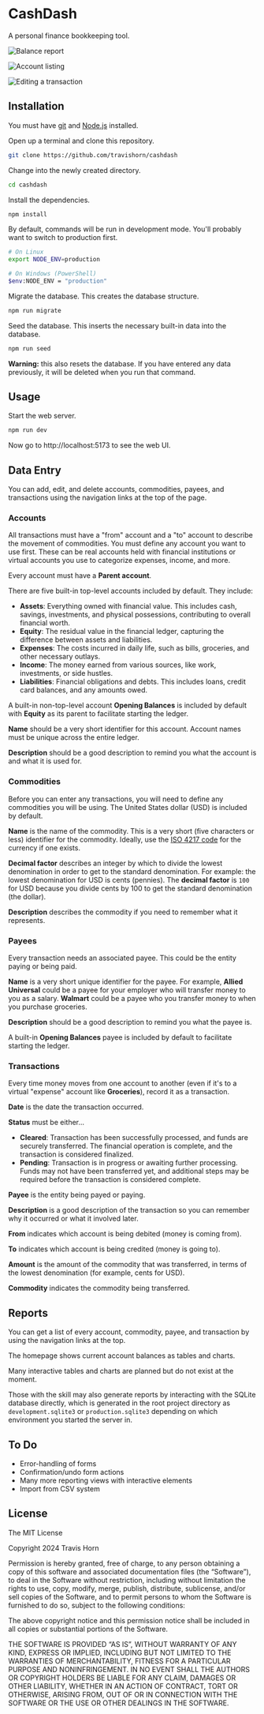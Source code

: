 # CashDash

A personal finance bookkeeping tool.

![Balance report](./screenshots/balances.png)

![Account listing](./screenshots/accounts.png)

![Editing a transaction](./screenshots/edit-transaction.png)

## Installation

You must have [git](https://git-scm.com/) and [Node.js](https://nodejs.org)
installed.

Open up a terminal and clone this repository.

```sh
git clone https://github.com/travishorn/cashdash
```

Change into the newly created directory.

```sh
cd cashdash
```

Install the dependencies.

```sh
npm install
```

By default, commands will be run in development mode. You'll probably want to
switch to production first.

```sh
# On Linux
export NODE_ENV=production

# On Windows (PowerShell)
$env:NODE_ENV = "production"
```

Migrate the database. This creates the database structure.

```sh
npm run migrate
```

Seed the database. This inserts the necessary built-in data into the database.

```sh
npm run seed
```

**Warning:** this also resets the database. If you have entered any data
previously, it will be deleted when you run that command.

## Usage

Start the web server.

```sh
npm run dev
```

Now go to http://localhost:5173 to see the web UI.

## Data Entry

You can add, edit, and delete accounts, commodities, payees, and transactions
using the navigation links at the top of the page.

### Accounts

All transactions must have a "from" account and a "to" account to describe the
movement of commodities. You must define any account you want to use first.
These can be real accounts held with financial institutions or virtual accounts
you use to categorize expenses, income, and more.

Every account must have a **Parent account**.

There are five built-in top-level accounts included by default. They include:

- **Assets**: Everything owned with financial value. This includes cash,
  savings, investments, and physical possessions, contributing to overall
  financial worth.
- **Equity**: The residual value in the financial ledger, capturing the
  difference between assets and liabilities.
- **Expenses**: The costs incurred in daily life, such as bills, groceries, and
  other necessary outlays.
- **Income**: The money earned from various sources, like work, investments, or
  side hustles.
- **Liabilities**: Financial obligations and debts. This includes loans, credit
  card balances, and any amounts owed.

A built-in non-top-level account **Opening Balances** is included by default
with **Equity** as its parent to facilitate starting the ledger.

**Name** should be a very short identifier for this account. Account names must
be unique across the entire ledger.

**Description** should be a good description to remind you what the account is
and what it is used for.

### Commodities

Before you can enter any transactions, you will need to define any commodities
you will be using. The United States dollar (USD) is included by default.

**Name** is the name of the commodity. This is a very short (five characters or
less) identifier for the commodity. Ideally, use the [ISO 4217
code](https://en.wikipedia.org/wiki/ISO_4217) for the currency if one exists.

**Decimal factor** describes an integer by which to divide the lowest
denomination in order to get to the standard denomination. For example: the
lowest denomination for USD is cents (pennies). The **decimal factor** is `100`
for USD because you divide cents by 100 to get the standard denomination (the
dollar).

**Description** describes the commodity if you need to remember what it
represents.

### Payees

Every transaction needs an associated payee. This could be the entity paying or
being paid.

**Name** is a very short unique identifier for the payee. For example, **Allied
Universal** could be a payee for your employer who will transfer money to you as
a salary. **Walmart** could be a payee who you transfer money to when you
purchase groceries.

**Description** should be a good description to remind you what the payee is.

A built-in **Opening Balances** payee is included by default to facilitate
starting the ledger.

### Transactions

Every time money moves from one account to another (even if it's to a virtual
"expense" account like **Groceries**), record it as a transaction.

**Date** is the date the transaction occurred.

**Status** must be either...

- **Cleared**: Transaction has been successfully processed, and funds are
  securely transferred. The financial operation is complete, and the transaction
  is considered finalized.
- **Pending**: Transaction is in progress or awaiting further processing. Funds
  may not have been transferred yet, and additional steps may be required before
  the transaction is considered complete.

**Payee** is the entity being payed or paying.

**Description** is a good description of the transaction so you can remember why
it occurred or what it involved later.

**From** indicates which account is being debited (money is coming from).

**To** indicates which account is being credited (money is going to).

**Amount** is the amount of the commodity that was transferred, in terms of the
lowest denomination (for example, cents for USD).

**Commodity** indicates the commodity being transferred.

## Reports

You can get a list of every account, commodity, payee, and transaction by using
the navigation links at the top.

The homepage shows current account balances as tables and charts.

Many interactive tables and charts are planned but do not exist at the moment.

Those with the skill may also generate reports by interacting with the SQLite
database directly, which is generated in the root project directory as
`development.sqlite3` or `production.sqlite3` depending on which environment you
started the server in.

## To Do

- Error-handling of forms
- Confirmation/undo form actions
- Many more reporting views with interactive elements
- Import from CSV system

## License

The MIT License

Copyright 2024 Travis Horn

Permission is hereby granted, free of charge, to any person obtaining a copy of
this software and associated documentation files (the “Software”), to deal in
the Software without restriction, including without limitation the rights to
use, copy, modify, merge, publish, distribute, sublicense, and/or sell copies of
the Software, and to permit persons to whom the Software is furnished to do so,
subject to the following conditions:

The above copyright notice and this permission notice shall be included in all
copies or substantial portions of the Software.

THE SOFTWARE IS PROVIDED “AS IS”, WITHOUT WARRANTY OF ANY KIND, EXPRESS OR
IMPLIED, INCLUDING BUT NOT LIMITED TO THE WARRANTIES OF MERCHANTABILITY, FITNESS
FOR A PARTICULAR PURPOSE AND NONINFRINGEMENT. IN NO EVENT SHALL THE AUTHORS OR
COPYRIGHT HOLDERS BE LIABLE FOR ANY CLAIM, DAMAGES OR OTHER LIABILITY, WHETHER
IN AN ACTION OF CONTRACT, TORT OR OTHERWISE, ARISING FROM, OUT OF OR IN
CONNECTION WITH THE SOFTWARE OR THE USE OR OTHER DEALINGS IN THE SOFTWARE.
